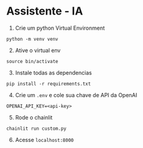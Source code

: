 # Assistente - IA

1. Crie um python Virtual Environment
```
python -m venv venv
```
2. Ative o virtual env
```
source bin/activate
```
3. Instale todas as dependencias
```
pip install -r requirements.txt
```
4. Crie um `.env` e cole sua chave de API da OpenAI
```
OPENAI_API_KEY=<api-key>
```
5. Rode o chainlit
```
chainlit run custom.py
```
6. Acesse `localhost:8000`
